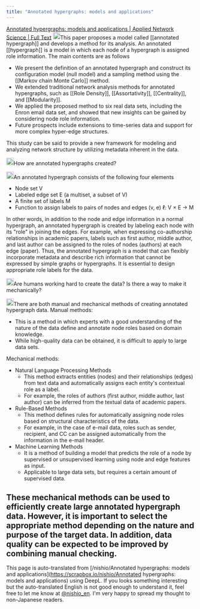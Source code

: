 ```yaml
---
title: "Annotated hypergraphs: models and applications"
---
```


[Annotated hypergraphs: models and applications | Applied Network Science | Full Text](https://appliednetsci.springeropen.com/articles/10.1007/s41109-020-0252-y)
<img src='https://scrapbox.io/api/pages/nishio-en/claude/icon' alt='claude.icon' height="19.5"/>This paper proposes a model called [[annotated hypergraph]] and develops a method for its analysis. An annotated [[hypergraph]] is a model in which each node of a hypergraph is assigned role information. The main contents are as follows
- We present the definition of an annotated hypergraph and construct its configuration model (null model) and a sampling method using the [[Markov chain Monte Carlo]] method.
- We extended traditional network analysis methods for annotated hypergraphs, such as [[Role Density]], [[Assortativity]], [[Centrality]], and [[Modularity]].
- We applied the proposed method to six real data sets, including the Enron email data set, and showed that new insights can be gained by considering node role information.
- Future prospects include extensions to time-series data and support for more complex hyper-edge structures.

This study can be said to provide a new framework for modeling and analyzing network structure by utilizing metadata inherent in the data.

<img src='https://scrapbox.io/api/pages/nishio-en/nishio/icon' alt='nishio.icon' height="19.5"/>How are annotated hypergraphs created?

<img src='https://scrapbox.io/api/pages/nishio-en/claude/icon' alt='claude.icon' height="19.5"/>An annotated hypergraph consists of the following four elements

- Node set V
- Labeled edge set E (a multiset, a subset of V)
- A finite set of labels M
- Function to assign labels to pairs of nodes and edges (v, e) ℓ: V × E → M

In other words, in addition to the node and edge information in a normal hypergraph, an annotated hypergraph is created by labeling each node with its "role" in joining the edges.
For example, when expressing co-authorship relationships in academic papers, labels such as first author, middle author, and last author can be assigned to the roles of nodes (authors) at each edge (paper).
Thus, the annotated hypergraph is a model that can flexibly incorporate metadata and describe rich information that cannot be expressed by simple graphs or hypergraphs. It is essential to design appropriate role labels for the data.

<img src='https://scrapbox.io/api/pages/nishio-en/nishio/icon' alt='nishio.icon' height="19.5"/>Are humans working hard to create the data? Is there a way to make it mechanically?

<img src='https://scrapbox.io/api/pages/nishio-en/claude/icon' alt='claude.icon' height="19.5"/>There are both manual and mechanical methods of creating annotated hypergraph data.
Manual methods:
- This is a method in which experts with a good understanding of the nature of the data define and annotate node roles based on domain knowledge.
- While high-quality data can be obtained, it is difficult to apply to large data sets.

Mechanical methods:
- Natural Language Processing Methods
    - This method extracts entities (nodes) and their relationships (edges) from text data and automatically assigns each entity's contextual role as a label.
    - For example, the roles of authors (first author, middle author, last author) can be inferred from the textual data of academic papers.
- Rule-Based Methods
    - This method defines rules for automatically assigning node roles based on structural characteristics of the data.
    - For example, in the case of e-mail data, roles such as sender, recipient, and CC can be assigned automatically from the information in the e-mail header.
- Machine Learning Methods
    - It is a method of building a model that predicts the role of a node by supervised or unsupervised learning using node and edge features as input.
    - Applicable to large data sets, but requires a certain amount of supervised data.

These mechanical methods can be used to efficiently create large annotated hypergraph data. However, it is important to select the appropriate method depending on the nature and purpose of the target data. In addition, data quality can be expected to be improved by combining manual checking.
---
This page is auto-translated from [/nishio/Annotated hypergraphs: models and applications](https://scrapbox.io/nishio/Annotated hypergraphs: models and applications) using DeepL. If you looks something interesting but the auto-translated English is not good enough to understand it, feel free to let me know at [@nishio_en](https://twitter.com/nishio_en). I'm very happy to spread my thought to non-Japanese readers.